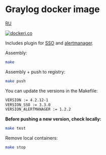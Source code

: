 # Graylog docker image

[RU](https://github.com/jidckii/graylog/blob/master/README_RU.md)

[![dockeri.co](https://dockeri.co/image/jidckii/graylog)](https://hub.docker.com/r/jidckii/graylog)

Includes plugin for [SSO](https://github.com/Graylog2/graylog-plugin-auth-sso) and [alertmanager](https://github.com/GDATASoftwareAG/Graylog-Plugin-AlertManager-Callback).

Assembly:

```bash
make
```

Assembly + push to registry:

```bash
make push
```

You can update the versions in the Makefile:

```bash
VERSION := 4.2.12-1
VERSION_SSO := 3.3.0
VERSION_ALERTMANAGER := 1.2.2
```

**Before pushing a new version, check locally:**

```bash
make test
```

Remove local containers:

```bash
make stop
```
